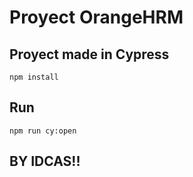 # Proyect OrangeHRM

## Proyect made in Cypress

``` npm install ```

## Run
``` npm run cy:open ```


## BY IDCAS!!